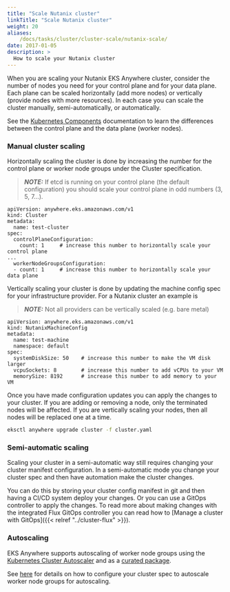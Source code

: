 ```yaml
---
title: "Scale Nutanix cluster"
linkTitle: "Scale Nutanix cluster"
weight: 20
aliases:
    /docs/tasks/cluster/cluster-scale/nutanix-scale/
date: 2017-01-05
description: >
  How to scale your Nutanix cluster
---
```


When you are scaling your Nutanix EKS Anywhere cluster, consider the number of nodes you need for your control plane and for your data plane.
Each plane can be scaled horizontally (add more nodes) or vertically (provide nodes with more resources).
In each case you can scale the cluster manually, semi-automatically, or automatically.

See the [Kubernetes Components](https://kubernetes.io/docs/concepts/overview/components/) documentation to learn the differences between the control plane and the data plane (worker nodes).

### Manual cluster scaling

Horizontally scaling the cluster is done by increasing the number for the control plane or worker node groups under the Cluster specification.

>**_NOTE:_** If etcd is running on your control plane (the default configuration) you should scale your control plane in odd numbers (3, 5, 7...).

```
apiVersion: anywhere.eks.amazonaws.com/v1
kind: Cluster
metadata:
  name: test-cluster
spec:
  controlPlaneConfiguration:
    count: 1     # increase this number to horizontally scale your control plane
...    
  workerNodeGroupsConfiguration:
  - count: 1     # increase this number to horizontally scale your data plane
```

Vertically scaling your cluster is done by updating the machine config spec for your infrastructure provider.
For a Nutanix cluster an example is

>**_NOTE:_** Not all providers can be vertically scaled (e.g. bare metal)

```
apiVersion: anywhere.eks.amazonaws.com/v1
kind: NutanixMachineConfig
metadata:
  name: test-machine
  namespace: default
spec:
  systemDiskSize: 50    # increase this number to make the VM disk larger
  vcpuSockets: 8        # increase this number to add vCPUs to your VM
  memorySize: 8192      # increase this number to add memory to your VM
```

Once you have made configuration updates you can apply the changes to your cluster.
If you are adding or removing a node, only the terminated nodes will be affected.
If you are vertically scaling your nodes, then all nodes will be replaced one at a time.

```bash
eksctl anywhere upgrade cluster -f cluster.yaml
```

### Semi-automatic scaling

Scaling your cluster in a semi-automatic way still requires changing your cluster manifest configuration.
In a semi-automatic mode you change your cluster spec and then have automation make the cluster changes.

You can do this by storing your cluster config manifest in git and then having a CI/CD system deploy your changes.
Or you can use a GitOps controller to apply the changes.
To read more about making changes with the integrated Flux GitOps controller you can read how to [Manage a cluster with GitOps]({{< relref "../cluster-flux" >}}).

### Autoscaling

EKS Anywhere supports autoscaling of worker node groups using the [Kubernetes Cluster Autoscaler](https://github.com/kubernetes/autoscaler/) and as a [curated package](../../../../reference/packagespec/cluster-autoscaler/).

See [here](../../../../reference/clusterspec/optional/autoscaling/) for details on how to configure your cluster spec to autoscale worker node groups for autoscaling.
